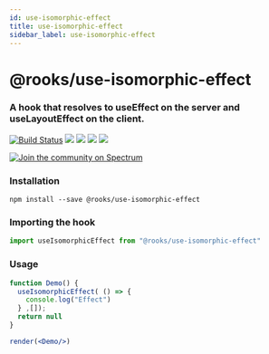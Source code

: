 ```yaml
---
id: use-isomorphic-effect
title: use-isomorphic-effect
sidebar_label: use-isomorphic-effect
---
```


# @rooks/use-isomorphic-effect

### A hook that resolves to useEffect on the server and useLayoutEffect on the client.

[![Build Status](https://travis-ci.org/imbhargav5/rooks.svg?branch=master)](https://travis-ci.org/imbhargav5/rooks) ![](https://img.shields.io/npm/v/@rooks/use-isomorphic-effect/latest.svg) ![](https://img.shields.io/npm/l/@rooks/use-isomorphic-effect.svg) ![](https://img.shields.io/bundlephobia/min/@rooks/use-isomorphic-effect.svg) ![](https://img.shields.io/david/imbhargav5/rooks.svg?path=packages%2Fisomorphic-effect)

<a href="https://spectrum.chat/rooks"><img src="https://withspectrum.github.io/badge/badge.svg" alt="Join the community on Spectrum"/></a>

### Installation

```
npm install --save @rooks/use-isomorphic-effect
```

### Importing the hook

```javascript
import useIsomorphicEffect from "@rooks/use-isomorphic-effect"
```

### Usage

```jsx
function Demo() {
  useIsomorphicEffect( () => {
    console.log("Effect")
  } ,[]);
  return null
}

render(<Demo/>)
```


    